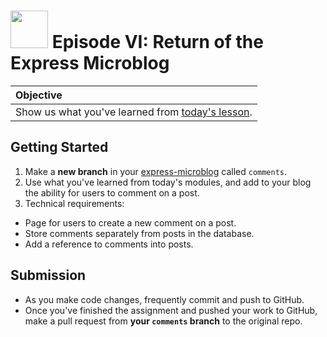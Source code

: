 # <img src="https://cloud.githubusercontent.com/assets/7833470/10423298/ea833a68-7079-11e5-84f8-0a925ab96893.png" width="60">  Episode VI: Return of the Express Microblog

| Objective |
| :-- |
| Show us what you've learned from <a href="https://github.com/sf-wdi-24/modules/tree/master/week-04-associated-data-and-users/day-01/module-02" target="_blank">today's lesson</a>. |

## Getting Started

1. Make a **new branch** in your <a href="https://github.com/sf-wdi-24/express-microblog" target="_blank">express-microblog</a> called `comments`.
1. Use what you've learned from today's modules, and add to your blog the ability for users to comment on a post.
1. Technical requirements:
  * Page for users to create a new comment on a post.
  * Store comments separately from posts in the database.
  * Add a reference to comments into posts.

## Submission

* As you make code changes, frequently commit and push to GitHub.
* Once you've finished the assignment and pushed your work to GitHub, make a pull request from **your `comments` branch** to the original repo.
